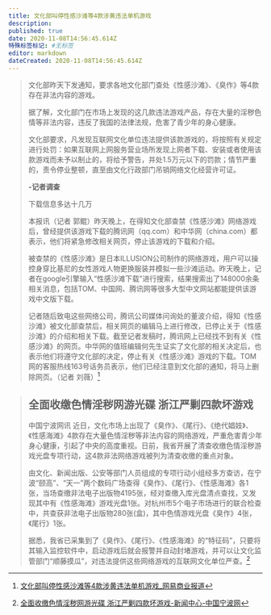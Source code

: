 ```yaml
---
title: 文化部叫停性感沙滩等4款涉黄违法单机游戏
description:
published: true
date: 2020-11-08T14:56:45.614Z
特殊标签标记: #无标签
editor: markdown
dateCreated: 2020-11-08T14:56:45.614Z
---
```


> 文化部昨天下发通知，要求各地文化部门查处《性感沙滩》、《臭作》等4款存在非法内容的游戏。
>
> 据了解，文化部门在市场上发现的这几款违法游戏产品，存在大量的淫秽色情等非法内容，违反了我国的法律法规，危害了青少年的身心健康。
>
> 文化部要求，凡发现互联网文化单位违法提供该款游戏的，将按照有关规定进行处罚：如果互联网上网服务营业场所发现上网者下载、安装或者使用该款游戏而未予以制止的，将给予警告，并处1.5万元以下的罚款；情节严重的，责令停业整顿，直至由文化行政部门吊销网络文化经营许可证。
>
> **-记者调查**
>
> 下载信息多达十几万
>
> 本报讯（记者 郭鲲）昨天晚上，在得知文化部查禁《性感沙滩》网络游戏后，曾经提供该游戏下载的腾讯网（qq.com）和中华网（china.com）都表示，他们将紧急修改相关网页，停止该游戏的下载和介绍。
>
> 被查禁的《性感沙滩》是日本ILLUSION公司制作的网络游戏，用户可以操控身穿比基尼的女性游戏人物更换服装并模拟一些沙滩运动。昨天晚上，记者在google引擎输入“性感沙滩下载”进行搜索，结果搜索出了148000余条相关消息，包括TOM、中国网、腾讯网等很多大型中文网站都能提供该游戏中文版下载。
>
> 记者随后致电这些网络公司，腾讯公司媒体问询处的董波介绍，得知《性感沙滩》被文化部查禁后，相关网页的编辑马上进行修改，已停止关于《性感沙滩》的介绍和相关下载。截至记者发稿时，腾讯网上已经找不到有关《性感沙滩》的网页。中华网的值班编辑何先生证实了文化部的相关决定后，也表示他们将遵守文化部的决定，停止有关《性感沙滩》游戏的下载。TOM网的客服热线163号话务员表示，他们已经注意到文化部的通知，将马上删除网页。（记者 刘薇）[^1FJNA2U700020QEF]

[^1FJNA2U700020QEF]: [文化部叫停性感沙滩等4款涉黄违法单机游戏_网易商业报道](https://web.archive.org/web/20160422052720/https://biz.163.com/05/0324/09/1FJNA2U700020QEF.html)

> ## 全面收缴色情淫秽网游光碟 浙江严剿四款坏游戏
>
> 中国宁波网讯  近日，文化市场上出现了《臭作》、《尾行》、《绝代娼妓》、《性感海滩》4款存在大量色情淫秽等非法内容的网络游戏，严重危害青少年身心健康，引起了中央的高度重视。日前，我省开展了清查收缴色情淫秽游戏光盘专项行动，这4款非法网络游戏被列为清查收缴的重点对象。
>
> 由文化、新闻出版、公安等部门人员组成的专项行动小组经多方查访，在宁波“颐高”、“天一”两个数码广场查得《臭作》、《尾行》、《性感海滩》各1张，当场查缴非法电子出版物4195张，经对查缴入库光盘清点查找，又发现其中有《性感海滩》游戏光盘1张。对杭州市5个电子市场进行的联合检查中，共查获非法电子出版物280张(盒)，其中色情游戏光盘《臭作》4张，《尾行》1张。
>
> 据悉，我省已采集到了《臭作》、《尾行》、《性感海滩》的“特征码”，只要将其输入监控软件中，启动游戏后就会报警并自动封堵游戏，并可以让文化监管部门“顺藤摸瓜”，对违法提供这些网络游戏的互联网文化单位严查。[^001071044]

[^001071044]: [全面收缴色情淫秽网游光碟 浙江严剿四款坏游戏-新闻中心-中国宁波网](https://web.archive.org/web/20200826102128/http://news.cnnb.com.cn/system/2005/03/28/001071044.shtml)

